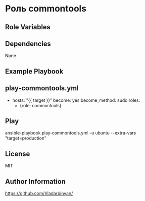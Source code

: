 Роль commontools
=========

Role Variables
--------------

Dependencies
------------

None

Example Playbook
----------------
play-commontools.yml
---
- hosts: "{{ target }}"
  become: yes
  become_method: sudo
  roles:
    - {role: commontools}

Play
------------

ansible-playbook play-commontools.yml -u ubuntu --extra-vars "target=production"

License
-------

MIT

Author Information
------------------

https://github.com/Vladarbinyan/